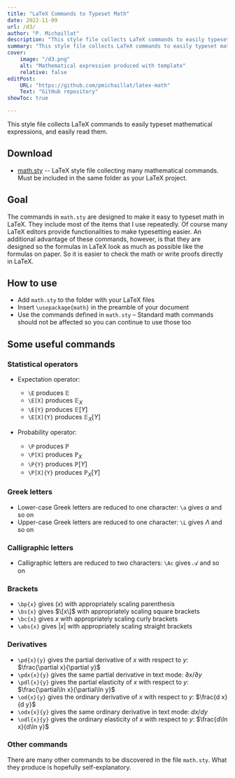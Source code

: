 ```yaml
---
title: "LaTeX Commands to Typeset Math" 
date: 2022-11-09
url: /d3/
author: "P. Michaillat"
description: "This style file collects LaTeX commands to easily typeset mathematical expressions, and easily read them." 
summary: "This style file collects LaTeX commands to easily typeset mathematical expressions, and easily read them." 
cover:
    image: "/d3.png"
    alt: "Mathematical expression produced with template"
    relative: false
editPost:
    URL: "https://github.com/pmichaillat/latex-math"
    Text: "GitHub repository"
showToc: true

---
```


This style file collects LaTeX commands to easily typeset mathematical expressions, and easily read them.

## Download

- [math.sty](/math.sty) -- LaTeX style file collecting many mathematical commands. Must be included in the same folder as your LaTeX project.

## Goal

The commands in `math.sty` are designed to make it easy to typeset math in LaTeX. They include most of the items that I use repeatedly. Of course many LaTeX editors provide functionalities to make typesetting easier. An additional advantage of these commands, however, is that they are designed so the formulas in LaTeX look as much as possible like the formulas on paper. So it is easier to check the math or write proofs directly in LaTeX.

## How to use

- Add `math.sty` to the folder with your LaTeX files
- Insert `\usepackage{math}` in the preamble of your document
- Use the commands defined in `math.sty` 
– Standard math commands should not be affected so you can continue to use those too

## Some useful commands

### Statistical operators

- Expectation operator:
 
    * `\E` produces $\mathbb{E}$
    * `\E[X]` produces $\mathbb{E}_X$
    * `\E{Y}` produces $\mathbb{E}[Y]$
    * `\E[X]{Y}` produces $\mathbb{E}_X[Y]$

- Probability operator:

    * `\P` produces $\mathbb{P}$
    * `\P[X]` produces $\mathbb{P}_X$
    * `\P{Y}` produces $\mathbb{P}[Y]$
    * `\P[X]{Y}` produces $\mathbb{P}_X[Y]$

### Greek letters

- Lower-case Greek letters are reduced to one character: `\a` gives $\alpha$ and so on
- Upper-case Greek letters are reduced to one character: `\L` gives $\Lambda$ and so on

### Calligraphic letters

- Calligraphic letters are reduced to two characters: `\Ac` gives $\mathcal{A}$ and so on

### Brackets

- `\bp{x}` gives $(x)$ with appropriately scaling parenthesis
- `\bs{x}` gives $\[x\]$ with appropriately scaling square brackets
- `\bc{x}` gives ${x}$ with appropriately scaling curly brackets
- `\abs{x}` gives $|x|$ with appropriately scaling straight brackets

### Derivatives

- `\pd{x}{y}` gives the partial derivative of $x$ with respect to $y$: $\frac{\partial x}{\partial y}$
- `\pdx{x}{y}` gives the same partial derivative in text mode: $\partial x/\partial y$
- `\pdl{x}{y}` gives the partial elasticity of $x$ with respect to $y$: $\frac{\partial\ln x}{\partial\ln y}$
- `\od{x}{y}` gives the ordinary derivative of $x$ with respect to $y$: $\frac{d x}{d y}$
- `\odx{x}{y}` gives the same ordinary derivative in text mode: $d x/d y$
- `\odl{x}{y}` gives the ordinary elasticity of $x$ with respect to $y$: $\frac{d\ln x}{d\ln y}$

### Other commands

There are many other commands to be discovered in the file `math.sty`. What they produce is hopefully self-explanatory.